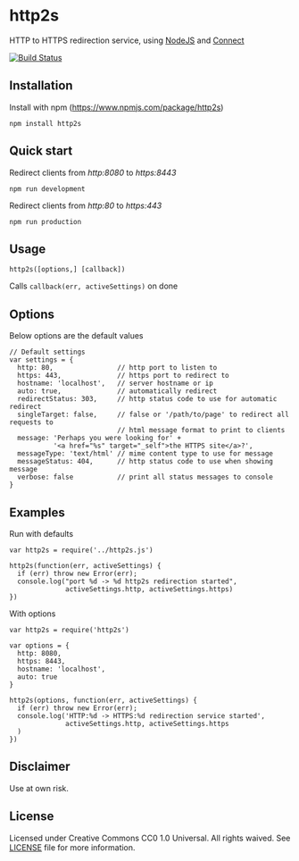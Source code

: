 # http2s
HTTP to HTTPS redirection service, using [NodeJS](http://nodejs.org) and
[Connect](http://senchalabs.github.com/connect)

[![Build Status](https://travis-ci.org/stigok/http2s.svg)](https://travis-ci.org/stigok/http2s)

## Installation
Install with npm (https://www.npmjs.com/package/http2s)

    npm install http2s

## Quick start

Redirect clients from *http:8080* to *https:8443*

    npm run development

Redirect clients from *http:80* to *https:443*

    npm run production

## Usage

    http2s([options,] [callback])

Calls `callback(err, activeSettings)` on done

## Options

  Below options are the default values

    // Default settings
    var settings = {
      http: 80,                // http port to listen to
      https: 443,              // https port to redirect to
      hostname: 'localhost',   // server hostname or ip
      auto: true,              // automatically redirect
      redirectStatus: 303,     // http status code to use for automatic redirect
      singleTarget: false,     // false or '/path/to/page' to redirect all requests to
                               // html message format to print to clients
      message: 'Perhaps you were looking for' +
               '<a href="%s" target="_self">the HTTPS site</a>?',
      messageType: 'text/html' // mime content type to use for message
      messageStatus: 404,      // http status code to use when showing message
      verbose: false           // print all status messages to console
    }

## Examples

Run with defaults

    var http2s = require('../http2s.js')

    http2s(function(err, activeSettings) {
      if (err) throw new Error(err);
      console.log("port %d -> %d http2s redirection started",
                  activeSettings.http, activeSettings.https)
    })

With options

    var http2s = require('http2s')

    var options = {
      http: 8080,
      https: 8443,
      hostname: 'localhost',
      auto: true
    }

    http2s(options, function(err, activeSettings) {
      if (err) throw new Error(err);
      console.log('HTTP:%d -> HTTPS:%d redirection service started',
                  activeSettings.http, activeSettings.https
      )
    })

## Disclaimer

Use at own risk.

## License

Licensed under Creative Commons CC0 1.0 Universal. All rights waived.
See [LICENSE](https://github.com/stigok/http2s/blob/master/LICENSE) file
for more information.
